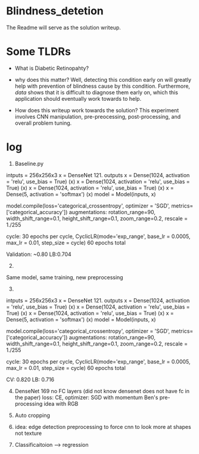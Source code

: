 # Blindness_detetion
The Readme will serve as the solution writeup.

# Some TLDRs

* What is Diabetic Retinopahty?

* why does this matter?
Well, detecting this condition early on will greatly help with prevention of blindness cause by this condition. Furthermore, *data* shows that it is difficult to diagnose them early on, which this application should eventually work towards to help. 

* How does this writeup work towards the solution?
This experiment involves CNN manipulation, pre-preocessing, post-processing, and overall problem tuning.

# log

1. Baseline.py

  intputs = 256x256x3 
  x = DenseNet 121. outputs
  x = Dense(1024, activation = 'relu', use_bias = True) (x)
  x = Dense(1024, activation = 'relu', use_bias = True) (x)
  x = Dense(1024, activation = 'relu', use_bias = True) (x)
  x = Dense(5, activation = 'softmax') (x)
  model = Model(inputs, x)

  model.compile(loss='categorical_crossentropy', optimizer = 'SGD',
             metrics= ['categorical_accuracy'])
  augmentations:
                     rotation_range=90,
                     width_shift_range=0.1,
                     height_shift_range=0.1,
                     zoom_range=0.2,
                     rescale = 1./255
                     
  cycle: 30 epochs per cycle, CyclicLR(mode='exp_range', base_lr = 0.0005, max_lr = 0.01, step_size = cycle)
  60 epochs total
  
  Validation: ~0.80
  LB:0.704
  
2. 
  Same model, same training, new preprocessing
  
3. 
intputs = 256x256x3 
  x = DenseNet 121. outputs
  x = Dense(1024, activation = 'relu', use_bias = True) (x)
  x = Dense(1024, activation = 'relu', use_bias = True) (x)
  x = Dense(1024, activation = 'relu', use_bias = True) (x)
  x = Dense(5, activation = 'softmax') (x)
  model = Model(inputs, x)

  model.compile(loss='categorical_crossentropy', optimizer = 'SGD',
             metrics= ['categorical_accuracy'])
  augmentations:
                     rotation_range=90,
                     width_shift_range=0.1,
                     height_shift_range=0.1,
                     zoom_range=0.2,
                     rescale = 1./255
                     
  cycle: 30 epochs per cycle, CyclicLR(mode='exp_range', base_lr = 0.0005, max_lr = 0.01, step_size = cycle)
  60 epochs total
  
  CV: 0.820
  LB: 0.716
  
  4. DenseNet 169
  no FC layers (did not know densenet does not have fc in the paper)
  loss: CE, optimizer: SGD with momentum
  Ben's pre-processing idea with RGB
  
  5. Auto cropping
  
  6. idea: edge detection preprocessing to force cnn to look more at shapes not texture
  
  7. Classificaitoion --> regression
  
  

